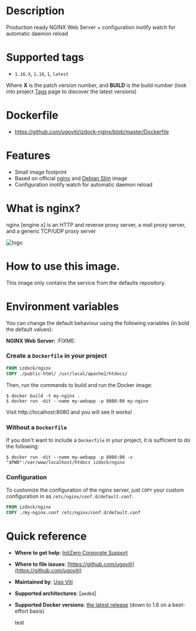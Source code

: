# Description
Production ready NGINX Web Server + configuration inotify watch for automatic daemon reload

# Supported tags
-	`1.16.X`, `1.16`, `1`, `latest`

Where **X** is the patch version number, and **BUILD** is the build number (look into project [Tags](/repository/docker/izdock/nginx/tags/) page to discover the latest versions)

# Dockerfile
- https://github.com/ugoviti/izdock-nginx/blob/master/Dockerfile

# Features
- Small image footprint
- Based on official [nginx](/_/nginx/) and [Debian Slim](/_/debian/) image
- Configuration inotify watch for automatic daemon reload

# What is nginx?

nginx [engine x] is an HTTP and reverse proxy server, a mail proxy server, and a generic TCP/UDP proxy server

![logo](http://nginx.org/nginx.png)

# How to use this image.

This image only contains the service from the defaults repository.

# Environment variables

You can change the default behaviour using the following variables (in bold the default values):

**NGINX Web Server:**
:FIXME:

### Create a `Dockerfile` in your project

```dockerfile
FROM izdock/nginx
COPY ./public-html/ /usr/local/apache2/htdocs/
```

Then, run the commands to build and run the Docker image:

```consolehttps://git.initzero.it/initzero/wms-onpremise.git
$ docker build -t my-nginx .
$ docker run -dit --name my-webapp -p 8080:80 my-nginx
```

Visit http://localhost:8080 and you will see It works!

### Without a `Dockerfile`

If you don't want to include a `Dockerfile` in your project, it is sufficient to do the following:

```console
$ docker run -dit --name my-webapp -p 8080:80 -v "$PWD":/var/www/localhost/htdocs izdock/nginx
```

### Configuration

To customize the configuration of the nginx server, just `COPY` your custom configuration in as `/etc/nginx/conf.d/default.conf`.

```dockerfile
FROM izdock/nginx
COPY ./my-nginx.conf /etc/nginx/conf.d/default.conf
```

# Quick reference

-	**Where to get help**:
	[InitZero Corporate Support](https://www.initzero.it/)

-	**Where to file issues**:
	[https://github.com/ugoviti](https://github.com/ugoviti)

-	**Maintained by**:
	[Ugo Viti](https://github.com/ugoviti)

-	**Supported architectures**:
	[`amd64`]

-	**Supported Docker versions**:
	[the latest release](https://github.com/docker/docker-ce/releases/latest) (down to 1.6 on a best-effort basis)
	
	test
	
